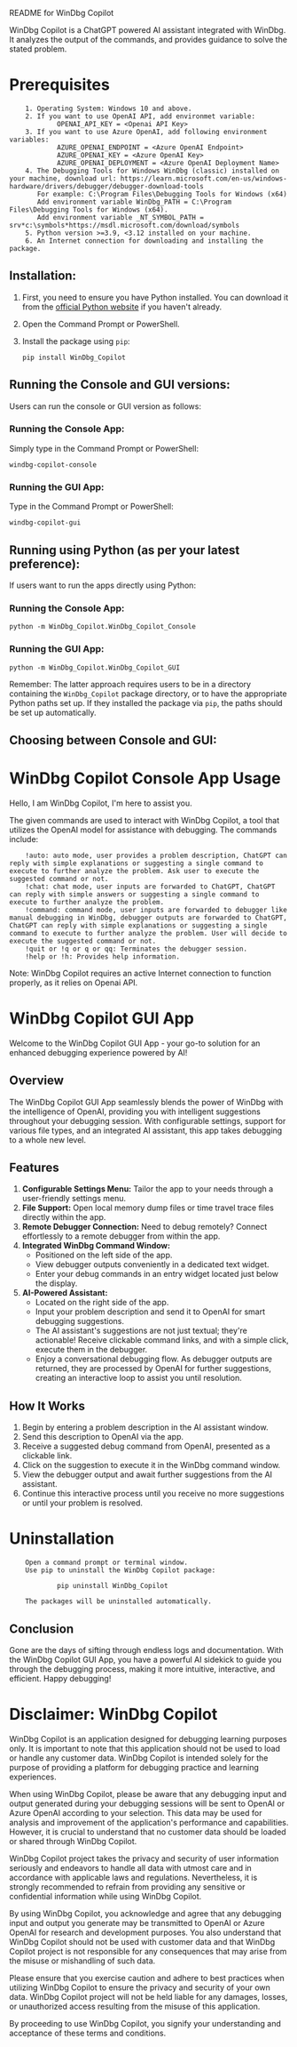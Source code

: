 README for WinDbg Copilot

WinDbg Copilot is a ChatGPT powered AI assistant integrated with WinDbg. It analyzes the output of the commands, and provides guidance to solve the stated problem.

# Prerequisites

        1. Operating System: Windows 10 and above.
        2. If you want to use OpenAI API, add environmet variable:
                OPENAI_API_KEY = <Openai API Key>
        3. If you want to use Azure OpenAI, add following environment variables:
                AZURE_OPENAI_ENDPOINT = <Azure OpenAI Endpoint>
                AZURE_OPENAI_KEY = <Azure OpenAI Key>
                AZURE_OPENAI_DEPLOYMENT = <Azure OpenAI Deployment Name>
        4. The Debugging Tools for Windows WinDbg (classic) installed on your machine, download url: https://learn.microsoft.com/en-us/windows-hardware/drivers/debugger/debugger-download-tools
           For example: C:\Program Files\Debugging Tools for Windows (x64)
           Add environment variable WinDbg_PATH = C:\Program Files\Debugging Tools for Windows (x64).
           Add environment variable _NT_SYMBOL_PATH = srv*c:\symbols*https://msdl.microsoft.com/download/symbols
        5. Python version >=3.9, <3.12 installed on your machine.
        6. An Internet connection for downloading and installing the package.

## Installation:

1. First, you need to ensure you have Python installed. You can download it from the [official Python website](https://www.python.org/downloads/windows/) if you haven't already.

2. Open the Command Prompt or PowerShell.

3. Install the package using `pip`:
    ```
    pip install WinDbg_Copilot
    ```

## Running the Console and GUI versions:

Users can run the console or GUI version as follows:

### Running the Console App:

Simply type in the Command Prompt or PowerShell:
```
windbg-copilot-console
```

### Running the GUI App:

Type in the Command Prompt or PowerShell:
```
windbg-copilot-gui
```

## Running using Python (as per your latest preference):

If users want to run the apps directly using Python:

### Running the Console App:

```
python -m WinDbg_Copilot.WinDbg_Copilot_Console
```

### Running the GUI App:

```
python -m WinDbg_Copilot.WinDbg_Copilot_GUI
```

Remember: The latter approach requires users to be in a directory containing the `WinDbg_Copilot` package directory, or to have the appropriate Python paths set up. If they installed the package via `pip`, the paths should be set up automatically.

## Choosing between Console and GUI:

# WinDbg Copilot Console App Usage

Hello, I am WinDbg Copilot, I'm here to assist you.

The given commands are used to interact with WinDbg Copilot, a tool that utilizes the OpenAI model for assistance with debugging. The commands include:

        !auto: auto mode, user provides a problem description, ChatGPT can reply with simple explanations or suggesting a single command to execute to further analyze the problem. Ask user to execute the suggested command or not.
        !chat: chat mode, user inputs are forwarded to ChatGPT, ChatGPT can reply with simple answers or suggesting a single command to execute to further analyze the problem.
        !command: command mode, user inputs are forwarded to debugger like manual debugging in WinDbg, debugger outputs are forwarded to ChatGPT, ChatGPT can reply with simple explanations or suggesting a single command to execute to further analyze the problem. User will decide to execute the suggested command or not.
        !quit or !q or q or qq: Terminates the debugger session.
        !help or !h: Provides help information.

Note: WinDbg Copilot requires an active Internet connection to function properly, as it relies on Openai API.

# WinDbg Copilot GUI App

Welcome to the WinDbg Copilot GUI App - your go-to solution for an enhanced debugging experience powered by AI!

## Overview

The WinDbg Copilot GUI App seamlessly blends the power of WinDbg with the intelligence of OpenAI, providing you with intelligent suggestions throughout your debugging session. With configurable settings, support for various file types, and an integrated AI assistant, this app takes debugging to a whole new level.

## Features

1. **Configurable Settings Menu:** Tailor the app to your needs through a user-friendly settings menu.
2. **File Support:** Open local memory dump files or time travel trace files directly within the app.
3. **Remote Debugger Connection:** Need to debug remotely? Connect effortlessly to a remote debugger from within the app.
4. **Integrated WinDbg Command Window:** 
   - Positioned on the left side of the app.
   - View debugger outputs conveniently in a dedicated text widget.
   - Enter your debug commands in an entry widget located just below the display.
5. **AI-Powered Assistant:** 
   - Located on the right side of the app.
   - Input your problem description and send it to OpenAI for smart debugging suggestions.
   - The AI assistant's suggestions are not just textual; they're actionable! Receive clickable command links, and with a simple click, execute them in the debugger.
   - Enjoy a conversational debugging flow. As debugger outputs are returned, they are processed by OpenAI for further suggestions, creating an interactive loop to assist you until resolution.

## How It Works

1. Begin by entering a problem description in the AI assistant window.
2. Send this description to OpenAI via the app.
3. Receive a suggested debug command from OpenAI, presented as a clickable link.
4. Click on the suggestion to execute it in the WinDbg command window.
5. View the debugger output and await further suggestions from the AI assistant.
6. Continue this interactive process until you receive no more suggestions or until your problem is resolved.

# Uninstallation

        Open a command prompt or terminal window.
        Use pip to uninstall the WinDbg Copilot package:

                pip uninstall WinDbg_Copilot

        The packages will be uninstalled automatically.

## Conclusion

Gone are the days of sifting through endless logs and documentation. With the WinDbg Copilot GUI App, you have a powerful AI sidekick to guide you through the debugging process, making it more intuitive, interactive, and efficient. Happy debugging!

# Disclaimer: WinDbg Copilot

WinDbg Copilot is an application designed for debugging learning purposes only. It is important to note that this application should not be used to load or handle any customer data. WinDbg Copilot is intended solely for the purpose of providing a platform for debugging practice and learning experiences.

When using WinDbg Copilot, please be aware that any debugging input and output generated during your debugging sessions will be sent to OpenAI or Azure OpenAI according to your selection. This data may be used for analysis and improvement of the application's performance and capabilities. However, it is crucial to understand that no customer data should be loaded or shared through WinDbg Copilot.

WinDbg Copilot project takes the privacy and security of user information seriously and endeavors to handle all data with utmost care and in accordance with applicable laws and regulations. Nevertheless, it is strongly recommended to refrain from providing any sensitive or confidential information while using WinDbg Copilot.

By using WinDbg Copilot, you acknowledge and agree that any debugging input and output you generate may be transmitted to OpenAI or Azure OpenAI for research and development purposes. You also understand that WinDbg Copilot should not be used with customer data and that WinDbg Copilot project is not responsible for any consequences that may arise from the misuse or mishandling of such data.

Please ensure that you exercise caution and adhere to best practices when utilizing WinDbg Copilot to ensure the privacy and security of your own data. WinDbg Copilot project will not be held liable for any damages, losses, or unauthorized access resulting from the misuse of this application.

By proceeding to use WinDbg Copilot, you signify your understanding and acceptance of these terms and conditions.